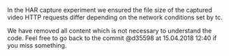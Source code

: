 In the HAR capture experiment we ensured the file size of the captured video HTTP requests differ depending on the network conditions set by tc.

We have removed all content which is not necessary to understand the code. Feel free to go back to the commit @d35598 at 15.04.2018 12:40 if you miss something.